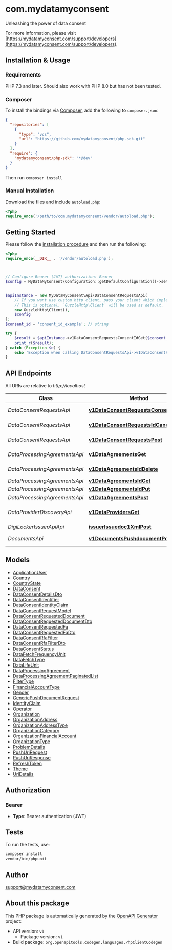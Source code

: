 # com.mydatamyconsent

Unleashing the power of data consent

For more information, please visit [https://mydatamyconsent.com/support/developers](https://mydatamyconsent.com/support/developers).

## Installation & Usage

### Requirements

PHP 7.3 and later.
Should also work with PHP 8.0 but has not been tested.

### Composer

To install the bindings via [Composer](https://getcomposer.org/), add the following to `composer.json`:

```json
{
  "repositories": [
    {
      "type": "vcs",
      "url": "https://github.com/mydatamyconsent/php-sdk.git"
    }
  ],
  "require": {
    "mydatamyconsent/php-sdk": "*@dev"
  }
}
```

Then run `composer install`

### Manual Installation

Download the files and include `autoload.php`:

```php
<?php
require_once('/path/to/com.mydatamyconsent/vendor/autoload.php');
```

## Getting Started

Please follow the [installation procedure](#installation--usage) and then run the following:

```php
<?php
require_once(__DIR__ . '/vendor/autoload.php');



// Configure Bearer (JWT) authorization: Bearer
$config = MyDataMyConsent\Configuration::getDefaultConfiguration()->setAccessToken('YOUR_ACCESS_TOKEN');


$apiInstance = new MyDataMyConsent\Api\DataConsentRequestsApi(
    // If you want use custom http client, pass your client which implements `GuzzleHttp\ClientInterface`.
    // This is optional, `GuzzleHttp\Client` will be used as default.
    new GuzzleHttp\Client(),
    $config
);
$consent_id = 'consent_id_example'; // string

try {
    $result = $apiInstance->v1DataConsentRequestsConsentIdGet($consent_id);
    print_r($result);
} catch (Exception $e) {
    echo 'Exception when calling DataConsentRequestsApi->v1DataConsentRequestsConsentIdGet: ', $e->getMessage(), PHP_EOL;
}

```

## API Endpoints

All URIs are relative to *http://localhost*

Class | Method | HTTP request | Description
------------ | ------------- | ------------- | -------------
*DataConsentRequestsApi* | [**v1DataConsentRequestsConsentIdGet**](docs/Api/DataConsentRequestsApi.md#v1dataconsentrequestsconsentidget) | **GET** /v1/data-consent-requests/{consentId} | 
*DataConsentRequestsApi* | [**v1DataConsentRequestsIdCancelDelete**](docs/Api/DataConsentRequestsApi.md#v1dataconsentrequestsidcanceldelete) | **DELETE** /v1/data-consent-requests/{id}/cancel | 
*DataConsentRequestsApi* | [**v1DataConsentRequestsPost**](docs/Api/DataConsentRequestsApi.md#v1dataconsentrequestspost) | **POST** /v1/data-consent-requests | 
*DataProcessingAgreementsApi* | [**v1DataAgreementsGet**](docs/Api/DataProcessingAgreementsApi.md#v1dataagreementsget) | **GET** /v1/data-agreements | Get All DataProcessingAgreements.
*DataProcessingAgreementsApi* | [**v1DataAgreementsIdDelete**](docs/Api/DataProcessingAgreementsApi.md#v1dataagreementsiddelete) | **DELETE** /v1/data-agreements/{id} | 
*DataProcessingAgreementsApi* | [**v1DataAgreementsIdGet**](docs/Api/DataProcessingAgreementsApi.md#v1dataagreementsidget) | **GET** /v1/data-agreements/{id} | 
*DataProcessingAgreementsApi* | [**v1DataAgreementsIdPut**](docs/Api/DataProcessingAgreementsApi.md#v1dataagreementsidput) | **PUT** /v1/data-agreements/{id} | 
*DataProcessingAgreementsApi* | [**v1DataAgreementsPost**](docs/Api/DataProcessingAgreementsApi.md#v1dataagreementspost) | **POST** /v1/data-agreements | 
*DataProviderDiscoveryApi* | [**v1DataProvidersGet**](docs/Api/DataProviderDiscoveryApi.md#v1dataprovidersget) | **GET** /v1/data-providers | Discover All Data Providers in MDMC by country and filters.
*DigiLockerIssuerApiApi* | [**issuerIssuedoc1XmlPost**](docs/Api/DigiLockerIssuerApiApi.md#issuerissuedoc1xmlpost) | **POST** /issuer/issuedoc/1/xml | 
*DocumentsApi* | [**v1DocumentsPushdocumentPost**](docs/Api/DocumentsApi.md#v1documentspushdocumentpost) | **POST** /v1/documents/pushdocument | 

## Models

- [ApplicationUser](docs/Model/ApplicationUser.md)
- [Country](docs/Model/Country.md)
- [CountryState](docs/Model/CountryState.md)
- [DataConsent](docs/Model/DataConsent.md)
- [DataConsentDetailsDto](docs/Model/DataConsentDetailsDto.md)
- [DataConsentIdentifier](docs/Model/DataConsentIdentifier.md)
- [DataConsentIdentityClaim](docs/Model/DataConsentIdentityClaim.md)
- [DataConsentRequestModel](docs/Model/DataConsentRequestModel.md)
- [DataConsentRequestedDocument](docs/Model/DataConsentRequestedDocument.md)
- [DataConsentRequestedDocumentDto](docs/Model/DataConsentRequestedDocumentDto.md)
- [DataConsentRequestedFa](docs/Model/DataConsentRequestedFa.md)
- [DataConsentRequestedFaDto](docs/Model/DataConsentRequestedFaDto.md)
- [DataConsentRfaFilter](docs/Model/DataConsentRfaFilter.md)
- [DataConsentRfaFilterDto](docs/Model/DataConsentRfaFilterDto.md)
- [DataConsentStatus](docs/Model/DataConsentStatus.md)
- [DataFetchFrequencyUnit](docs/Model/DataFetchFrequencyUnit.md)
- [DataFetchType](docs/Model/DataFetchType.md)
- [DataLifeUnit](docs/Model/DataLifeUnit.md)
- [DataProcessingAgreement](docs/Model/DataProcessingAgreement.md)
- [DataProcessingAgreementPaginatedList](docs/Model/DataProcessingAgreementPaginatedList.md)
- [FilterType](docs/Model/FilterType.md)
- [FinancialAccountType](docs/Model/FinancialAccountType.md)
- [Gender](docs/Model/Gender.md)
- [GenericPushDocumentRequest](docs/Model/GenericPushDocumentRequest.md)
- [IdentityClaim](docs/Model/IdentityClaim.md)
- [Operator](docs/Model/Operator.md)
- [Organization](docs/Model/Organization.md)
- [OrganizationAddress](docs/Model/OrganizationAddress.md)
- [OrganizationAddressType](docs/Model/OrganizationAddressType.md)
- [OrganizationCategory](docs/Model/OrganizationCategory.md)
- [OrganizationFinancialAccount](docs/Model/OrganizationFinancialAccount.md)
- [OrganizationType](docs/Model/OrganizationType.md)
- [ProblemDetails](docs/Model/ProblemDetails.md)
- [PushUriRequest](docs/Model/PushUriRequest.md)
- [PushUriResponse](docs/Model/PushUriResponse.md)
- [RefreshToken](docs/Model/RefreshToken.md)
- [Theme](docs/Model/Theme.md)
- [UriDetails](docs/Model/UriDetails.md)

## Authorization

### Bearer

- **Type**: Bearer authentication (JWT)

## Tests

To run the tests, use:

```bash
composer install
vendor/bin/phpunit
```

## Author

support@mydatamyconsent.com

## About this package

This PHP package is automatically generated by the [OpenAPI Generator](https://openapi-generator.tech) project:

- API version: `v1`
    - Package version: `v1`
- Build package: `org.openapitools.codegen.languages.PhpClientCodegen`
